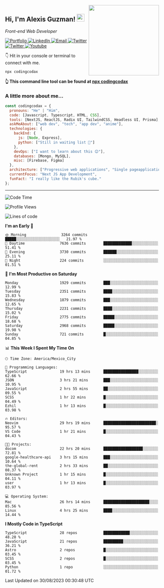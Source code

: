 <img align='right' src="https://media.giphy.com/media/M9gbBd9nbDrOTu1Mqx/giphy.gif" width="230">
<h2>Hi, I'm Alexis Guzman! <img src="https://media.giphy.com/media/hvRJCLFzcasrR4ia7z/giphy.gif" width="25px"></h2>
<p><em>Front-end Web Developer</em></p>

<p>
  <a href='https://www.codingcodax.dev' target='_blank'>
    <img alt='Portfolio' src='https://img.shields.io/badge/Portfolio-black?logo=vercel&style=flat-square'>
  </a>
  <a href='https://linkedin.com/in/codingcodax' target='_blank'>
    <img alt='LinkedIn' src='https://img.shields.io/badge/LinkedIn-black?logo=LinkedIn&style=flat-square'>
  </a>
  <a href='mailto:codingcodax@gmail.com' target='_blank'>
    <img alt='Email' src='https://img.shields.io/badge/Email-black?logo=Gmail&style=flat-square'>
  </a>
  <a href='https://twitter.com/codingcodax' target='_blank'>
    <img alt='Twitter' src='https://img.shields.io/badge/Twitter-black?logo=Twitter&style=flat-square'>
  </a>
  <a href='https://www.instagram.com/codingcodax' target='_blank'>
    <img alt='Twitter' src='https://img.shields.io/badge/Instagram-black?logo=Instagram&style=flat-square'>
  </a>
  <a href='https://www.youtube.com/@codingcodax' target='_blank'>
    <img alt='Youtube' src='https://img.shields.io/badge/YouTube-black?logo=Youtube&style=flat-square'>
  </a>
</p>

👇 Hit in your console or terminal to connect with me.

```bash
npx codingcodax 
```
**👆 This command line tool can be found at [npx codingcodax](https://github.com/codingcodax/npx-codingcodax)**

<h3>A little more about me...</h3>

```javascript
const codingcodax = {
  pronouns: "He" | "Him",
  code: [Javascript, Typescript, HTML, CSS],
  tools: [NextJS, ReactJS, Radix UI, TailwindCSS, Headless UI, Prisma],
  askMeAbout: ["web dev", "tech", "app dev", "anime"],
  technologies: {
    backEnd: {
      js: [Node, Express],
      python: ["Still in waiting list 🥲"]
    },
    devOps: ["I want to learn about this 😊"],
    databases: [Mongo, MySQL],
    misc: [Firebase, Figma]
  },
  architecture: ["Progressive web applications", "Single pageapplications"],
  currentFocus: "Next JS App Development",
  funFact: "I really like the Rubik's cube."
};
```

---

<!--START_SECTION:waka-->
![Code Time](http://img.shields.io/badge/Code%20Time-1%2C681%20hrs%2021%20mins-blue)

![Profile Views](http://img.shields.io/badge/Profile%20Views-16-blue)

![Lines of code](https://img.shields.io/badge/From%20Hello%20World%20I%27ve%20Written-8.8%20million%20lines%20of%20code-blue)

**I'm an Early 🐤** 

```text
🌞 Morning                3264 commits        █████░░░░░░░░░░░░░░░░░░░░   21.97 % 
🌆 Daytime                7636 commits        █████████████░░░░░░░░░░░░   51.41 % 
🌃 Evening                3730 commits        ██████░░░░░░░░░░░░░░░░░░░   25.11 % 
🌙 Night                  224 commits         ░░░░░░░░░░░░░░░░░░░░░░░░░   01.51 % 
```
📅 **I'm Most Productive on Saturday** 

```text
Monday                   1929 commits        ███░░░░░░░░░░░░░░░░░░░░░░   12.99 % 
Tuesday                  2351 commits        ████░░░░░░░░░░░░░░░░░░░░░   15.83 % 
Wednesday                1879 commits        ███░░░░░░░░░░░░░░░░░░░░░░   12.65 % 
Thursday                 2231 commits        ████░░░░░░░░░░░░░░░░░░░░░   15.02 % 
Friday                   2775 commits        █████░░░░░░░░░░░░░░░░░░░░   18.68 % 
Saturday                 2968 commits        █████░░░░░░░░░░░░░░░░░░░░   19.98 % 
Sunday                   721 commits         █░░░░░░░░░░░░░░░░░░░░░░░░   04.85 % 
```


📊 **This Week I Spent My Time On** 

```text
🕑︎ Time Zone: America/Mexico_City

💬 Programming Languages: 
TypeScript               19 hrs 13 mins      ████████████████░░░░░░░░░   62.66 % 
JSON                     3 hrs 21 mins       ███░░░░░░░░░░░░░░░░░░░░░░   10.95 % 
JavaScript               2 hrs 55 mins       ██░░░░░░░░░░░░░░░░░░░░░░░   09.55 % 
SCSS                     1 hr 22 mins        █░░░░░░░░░░░░░░░░░░░░░░░░   04.49 % 
Ezhil                    1 hr 13 mins        █░░░░░░░░░░░░░░░░░░░░░░░░   03.98 % 

🔥 Editors: 
Neovim                   29 hrs 19 mins      ████████████████████████░   95.57 % 
VS Code                  1 hr 21 mins        █░░░░░░░░░░░░░░░░░░░░░░░░   04.43 % 

🐱‍💻 Projects: 
docom                    22 hrs 20 mins      ██████████████████░░░░░░░   72.81 % 
google-healthcare-api    3 hrs 15 mins       ███░░░░░░░░░░░░░░░░░░░░░░   10.64 % 
the-global-rent          2 hrs 33 mins       ██░░░░░░░░░░░░░░░░░░░░░░░   08.37 % 
Unknown Project          1 hr 15 mins        █░░░░░░░░░░░░░░░░░░░░░░░░   04.11 % 
user                     1 hr 13 mins        █░░░░░░░░░░░░░░░░░░░░░░░░   03.97 % 

💻 Operating System: 
Mac                      26 hrs 14 mins      █████████████████████░░░░   85.56 % 
Linux                    4 hrs 25 mins       ████░░░░░░░░░░░░░░░░░░░░░   14.44 % 
```

**I Mostly Code in TypeScript** 

```text
TypeScript               28 repos            ████████████░░░░░░░░░░░░░   48.28 % 
JavaScript               21 repos            █████████░░░░░░░░░░░░░░░░   36.21 % 
Astro                    2 repos             █░░░░░░░░░░░░░░░░░░░░░░░░   03.45 % 
SCSS                     2 repos             █░░░░░░░░░░░░░░░░░░░░░░░░   03.45 % 
Python                   1 repo              ░░░░░░░░░░░░░░░░░░░░░░░░░   01.72 % 
```




 Last Updated on 30/08/2023 00:30:48 UTC
<!--END_SECTION:waka-->
